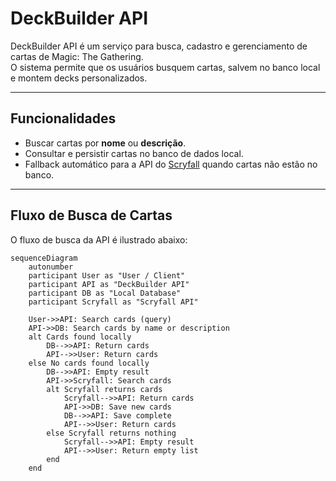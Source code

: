 # DeckBuilder API

DeckBuilder API é um serviço para busca, cadastro e gerenciamento de cartas de Magic: The Gathering.  
O sistema permite que os usuários busquem cartas, salvem no banco local e montem decks personalizados.

---

## Funcionalidades

- Buscar cartas por **nome** ou **descrição**.
- Consultar e persistir cartas no banco de dados local.
- Fallback automático para a API do [Scryfall](https://scryfall.com/) quando cartas não estão no banco.

---

## Fluxo de Busca de Cartas

O fluxo de busca da API é ilustrado abaixo:

```mermaid
sequenceDiagram
    autonumber
    participant User as "User / Client"
    participant API as "DeckBuilder API"
    participant DB as "Local Database"
    participant Scryfall as "Scryfall API"

    User->>API: Search cards (query)
    API->>DB: Search cards by name or description
    alt Cards found locally
        DB-->>API: Return cards
        API-->>User: Return cards
    else No cards found locally
        DB-->>API: Empty result
        API->>Scryfall: Search cards
        alt Scryfall returns cards
            Scryfall-->>API: Return cards
            API->>DB: Save new cards
            DB-->>API: Save complete
            API-->>User: Return cards
        else Scryfall returns nothing
            Scryfall-->>API: Empty result
            API-->>User: Return empty list
        end
    end
